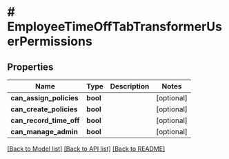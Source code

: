 # # EmployeeTimeOffTabTransformerUserPermissions

## Properties

Name | Type | Description | Notes
------------ | ------------- | ------------- | -------------
**can_assign_policies** | **bool** |  | [optional]
**can_create_policies** | **bool** |  | [optional]
**can_record_time_off** | **bool** |  | [optional]
**can_manage_admin** | **bool** |  | [optional]

[[Back to Model list]](../../README.md#models) [[Back to API list]](../../README.md#endpoints) [[Back to README]](../../README.md)
